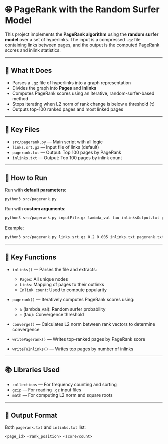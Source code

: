 # 🌐 PageRank with the Random Surfer Model

This project implements the **PageRank algorithm** using the **random surfer model** over a set of hyperlinks. The input is a compressed `.gz` file containing links between pages, and the output is the computed PageRank scores and inlink statistics.

---

## 🧠 What It Does

- Parses a `.gz` file of hyperlinks into a graph representation
- Divides the graph into **Pages** and **Inlinks**
- Computes PageRank scores using an iterative, random-surfer-based method
- Stops iterating when L2 norm of rank change is below a threshold (τ)
- Outputs top-100 ranked pages and most linked pages

---

## 📂 Key Files

- `src/pagerank.py` — Main script with all logic
- `links.srt.gz` — Input file of links (default)
- `pagerank.txt` — Output: Top 100 pages by PageRank
- `inlinks.txt` — Output: Top 100 pages by inlink count

---

## 🚀 How to Run

Run with **default parameters**:

```bash
python3 src/pagerank.py
```

Run with **custom arguments**:

```bash
python3 src/pagerank.py inputFile.gz lambda_val tau inlinksOutput.txt pagerankOutput.txt k
```

Example:

```bash
python3 src/pagerank.py links.srt.gz 0.2 0.005 inlinks.txt pagerank.txt 100
```

---

## 🧪 Key Functions

- `inlinks()` — Parses the file and extracts:
  - `Pages`: All unique nodes
  - `Links`: Mapping of pages to their outlinks
  - `Inlink count`: Used to compute popularity

- `pagerank()` — Iteratively computes PageRank scores using:
  - `λ` (lambda_val): Random surfer probability
  - `τ` (tau): Convergence threshold

- `converge()` — Calculates L2 norm between rank vectors to determine convergence

- `writePagerank()` — Writes top-ranked pages by PageRank score
- `writeToInlinks()` — Writes top pages by number of inlinks

---

## 📚 Libraries Used

- `collections` — For frequency counting and sorting
- `gzip` — For reading `.gz` input files
- `math` — For computing L2 norm and square roots

---

## 🧾 Output Format

Both `pagerank.txt` and `inlinks.txt` list:

```
<page_id> <rank_position> <score/count>
```

